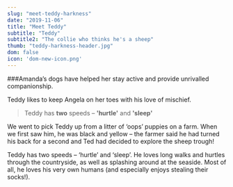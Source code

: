 ```yaml
---
slug: "meet-teddy-harkness"
date: "2019-11-06"
title: "Meet Teddy"
subtitle: "Teddy"
subtitle2: "The collie who thinks he's a sheep"
thumb: "teddy-harkness-header.jpg"
dom: false
icon: 'dom-new-icon.png'
---
```


###Amanda’s dogs have helped her stay active and provide unrivalled companionship.

Teddy likes to keep Angela on her toes with his love of mischief.

> Teddy has **two** speeds – **'hurtle'** and **'sleep'**

We went to pick Teddy up from a litter of ‘oops’ puppies on a farm. When we first saw him, he was black and yellow – the farmer said he had turned his back for a second and Ted had decided to explore the sheep trough! 

Teddy has two speeds – ‘hurtle’ and ‘sleep’. He loves long walks and hurtles through the countryside, as well as splashing around at the seaside. Most of all, he loves his very own humans (and especially enjoys stealing their socks!). 